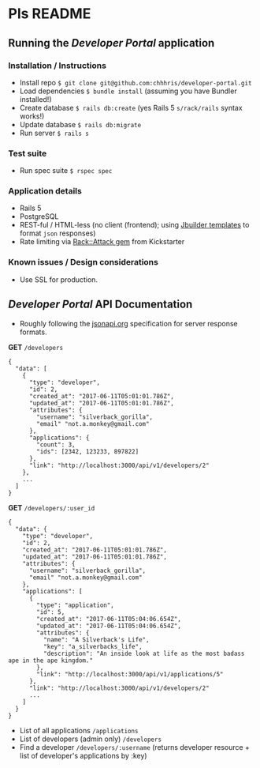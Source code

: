# Pls README

## Running the _Developer Portal_ application

### Installation / Instructions
* Install repo `$ git clone git@github.com:chhhris/developer-portal.git`
* Load dependencies `$ bundle install` (assuming you have Bundler installed!)
* Create database `$ rails db:create` (yes Rails 5 `s/rack/rails` syntax works!)
* Update database `$ rails db:migrate`
* Run server `$ rails s`

### Test suite
* Run spec suite `$ rspec spec`

### Application details
* Rails 5
* PostgreSQL
* REST-ful / HTML-less (no client (frontend); using [Jbuilder templates](https://github.com/rails/jbuilder) to format `json` responses)
* Rate limiting via [Rack::Attack gem](https://github.com/kickstarter/rack-attack) from Kickstarter


### Known issues / Design considerations
* Use SSL for production.

## _Developer Portal_ API Documentation
* Roughly following the [jsonapi.org](http://jsonapi.org/format/) specification for server response formats.

**GET** `/developers`
```
{
  "data": [
    {
      "type": "developer",
      "id": 2,
      "created_at": "2017-06-11T05:01:01.786Z",
      "updated_at": "2017-06-11T05:01:01.786Z",
      "attributes": {
        "username": "silverback_gorilla",
        "email" "not.a.monkey@gmail.com"
      },
      "applications": {
        "count": 3,
        "ids": [2342, 123233, 897822]
      },
      "link": "http://localhost:3000/api/v1/developers/2"
    },
    ...
  ]
}
```

**GET** `/developers/:user_id`
```
{
  "data": {
    "type": "developer",
    "id": 2,
    "created_at": "2017-06-11T05:01:01.786Z",
    "updated_at": "2017-06-11T05:01:01.786Z",
    "attributes": {
      "username": "silverback_gorilla",
      "email" "not.a.monkey@gmail.com"
    },
    "applications": [
      {
        "type": "application",
        "id": 5,
        "created_at": "2017-06-11T05:04:06.654Z",
        "updated_at": "2017-06-11T05:04:06.654Z",
        "attributes": {
          "name": "A Silverback's Life",
          "key": "a_silverbacks_life",
          "description": "An inside look at life as the most badass ape in the ape kingdom."
        },
        "link": "http://localhost:3000/api/v1/applications/5"
      },
      "link": "http://localhost:3000/api/v1/developers/2"
      ...
    ]
  }
}
```

* List of all applications `/applications`
* List of developers (admin only) `/developers`
* Find a developer `/developers/:username` (returns developer resource + list of developer's applications by :key)
